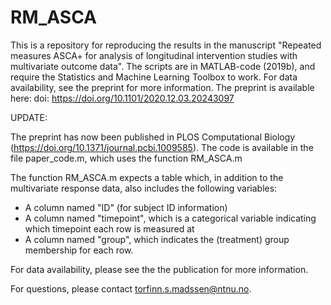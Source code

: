 # RM_ASCA
This is a repository for reproducing the results in the manuscript "Repeated measures ASCA+ for analysis of longitudinal intervention studies with multivariate outcome data". The scripts are in MATLAB-code (2019b), and require the Statistics and Machine Learning Toolbox to work. For data availability, see the preprint for more information.
The preprint is available here: doi: https://doi.org/10.1101/2020.12.03.20243097

UPDATE:

The preprint has now been published in PLOS Computational Biology (https://doi.org/10.1371/journal.pcbi.1009585). The code is available in the file paper_code.m, which uses the function RM_ASCA.m

The function RM_ASCA.m expects a table which, in addition to the multivariate response data, also includes the following variables: 
- A column named "ID" (for subject ID information)
- A column named "timepoint", which is a categorical variable indicating which timepoint each row is measured at
- A column named "group", which indicates the (treatment) group membership for each row. 

For data availability, please see the the publication for more information.

For questions, please contact torfinn.s.madssen@ntnu.no.
